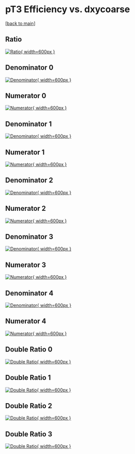 # pT3 Efficiency vs. dxycoarse

[[back to main](./)]



## Ratio

[![Ratio](../mtv/var/pT3_loweta_211_-1_eff_dxycoarse.png){ width=600px }](../mtv/var/pT3_loweta_211_-1_eff_dxycoarse.pdf)

## Denominator 0

[![Denominator](../mtv/den/pT3_loweta_211_-1_eff_dxycoarse_den0.png){ width=600px }](../mtv/den/pT3_loweta_211_-1_eff_dxycoarse_den0.pdf)

## Numerator 0

[![Numerator](../mtv/num/pT3_loweta_211_-1_eff_dxycoarse_num0.png){ width=600px }](../mtv/num/pT3_loweta_211_-1_eff_dxycoarse_num0.pdf)

## Denominator 1

[![Denominator](../mtv/den/pT3_loweta_211_-1_eff_dxycoarse_den1.png){ width=600px }](../mtv/den/pT3_loweta_211_-1_eff_dxycoarse_den1.pdf)

## Numerator 1

[![Numerator](../mtv/num/pT3_loweta_211_-1_eff_dxycoarse_num1.png){ width=600px }](../mtv/num/pT3_loweta_211_-1_eff_dxycoarse_num1.pdf)

## Denominator 2

[![Denominator](../mtv/den/pT3_loweta_211_-1_eff_dxycoarse_den2.png){ width=600px }](../mtv/den/pT3_loweta_211_-1_eff_dxycoarse_den2.pdf)

## Numerator 2

[![Numerator](../mtv/num/pT3_loweta_211_-1_eff_dxycoarse_num2.png){ width=600px }](../mtv/num/pT3_loweta_211_-1_eff_dxycoarse_num2.pdf)

## Denominator 3

[![Denominator](../mtv/den/pT3_loweta_211_-1_eff_dxycoarse_den3.png){ width=600px }](../mtv/den/pT3_loweta_211_-1_eff_dxycoarse_den3.pdf)

## Numerator 3

[![Numerator](../mtv/num/pT3_loweta_211_-1_eff_dxycoarse_num3.png){ width=600px }](../mtv/num/pT3_loweta_211_-1_eff_dxycoarse_num3.pdf)

## Denominator 4

[![Denominator](../mtv/den/pT3_loweta_211_-1_eff_dxycoarse_den4.png){ width=600px }](../mtv/den/pT3_loweta_211_-1_eff_dxycoarse_den4.pdf)

## Numerator 4

[![Numerator](../mtv/num/pT3_loweta_211_-1_eff_dxycoarse_num4.png){ width=600px }](../mtv/num/pT3_loweta_211_-1_eff_dxycoarse_num4.pdf)

## Double Ratio 0

[![Double Ratio](../mtv/ratio/pT3_loweta_211_-1_eff_dxycoarse_ratio0.png){ width=600px }](../mtv/ratio/pT3_loweta_211_-1_eff_dxycoarse_ratio0.pdf)

## Double Ratio 1

[![Double Ratio](../mtv/ratio/pT3_loweta_211_-1_eff_dxycoarse_ratio1.png){ width=600px }](../mtv/ratio/pT3_loweta_211_-1_eff_dxycoarse_ratio1.pdf)

## Double Ratio 2

[![Double Ratio](../mtv/ratio/pT3_loweta_211_-1_eff_dxycoarse_ratio2.png){ width=600px }](../mtv/ratio/pT3_loweta_211_-1_eff_dxycoarse_ratio2.pdf)

## Double Ratio 3

[![Double Ratio](../mtv/ratio/pT3_loweta_211_-1_eff_dxycoarse_ratio3.png){ width=600px }](../mtv/ratio/pT3_loweta_211_-1_eff_dxycoarse_ratio3.pdf)

